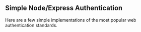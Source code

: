## Simple Node/Express Authentication

Here are a few simple implementations of the most popular web authentication standards.

